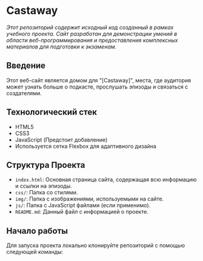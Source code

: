 # Castaway

*Этот репозиторий содержит исходный код созданный в рамках учебного проекта. Сайт разработан для демонстрации умений в области веб-программирования и предоставления комплексных материалов для подготовки к экзаменам.*

## Введение

Этот веб-сайт является домом для "[Castaway]", места, где аудитория может узнать больше о подкасте, прослушать эпизоды и связаться с создателями.

## Технологический стек

- HTML5
- CSS3
- JavaScript (Предстоит добавление)
- Используется сетка Flexbox для адаптивного дизайна

## Структура Проекта

- `index.html`: Основная страница сайта, содержащая всю информацию и ссылки на эпизоды.
- `css/`: Папка со стилями.
- `img/`: Папка с изображениями, используемыми на сайте.
- `js/`: Папка с JavaScript файлами (если применимо).
- `README.md`: Данный файл с информацией о проекте.

## Начало работы

Для запуска проекта локально клонируйте репозиторий с помощью следующей команды:

